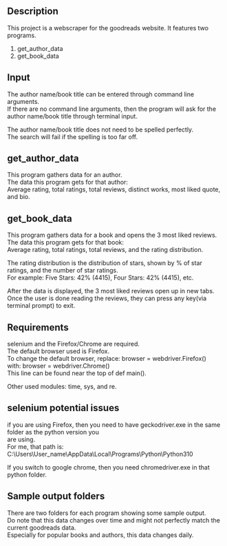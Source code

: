 Description
-----------

This project is a webscraper for the goodreads website. It features two programs.    
1) get_author_data  
2) get_book_data  


Input
-----

The author name/book title can be entered through command line arguments.  
If there are no command line arguments, then the program will ask for the author name/book title 
through terminal input.  

The author name/book title does not need to be spelled perfectly.  
The search will fail if the spelling is too far off.  


get_author_data
---------------

This program gathers data for an author.  
The data this program gets for that author:  
Average rating, total ratings, total reviews, distinct works, most liked quote, and bio.


get_book_data
-------------

This program gathers data for a book and opens the 3 most liked reviews.  
The data this program gets for that book:  
Average rating, total ratings, total reviews, and the rating distribution. 

The rating distribution is the distribution of stars, shown by % of star ratings, and the number of 
star ratings.  
For example: Five Stars: 42% (4415), Four Stars: 42% (4415), etc.  

After the data is displayed, the 3 most liked reviews open up in new tabs.  
Once the user is done reading the reviews, they can press any key(via terminal prompt) to exit.


Requirements
------------
selenium and the Firefox/Chrome are required.  
The default browser used is Firefox.  
To change the default browser, replace: browser = webdriver.Firefox()  
with: browser = webdriver.Chrome()  
This line can be found near the top of def main(). 

Other used modules: time, sys, and re.

selenium potential issues
-------------------------

if you are using Firefox, then you need to have geckodriver.exe in the same folder as the python version you  
are using.  
For me, that path is: 
C:\Users\User_name\AppData\Local\Programs\Python\Python310  

If you switch to google chrome, then you need chromedriver.exe in that python folder.  

Sample output folders
---------------------

There are two folders for each program showing some sample output.  
Do note that this data changes over time and might not perfectly match the current 
goodreads data.  
Especially for popular books and authors, this data changes daily.  

